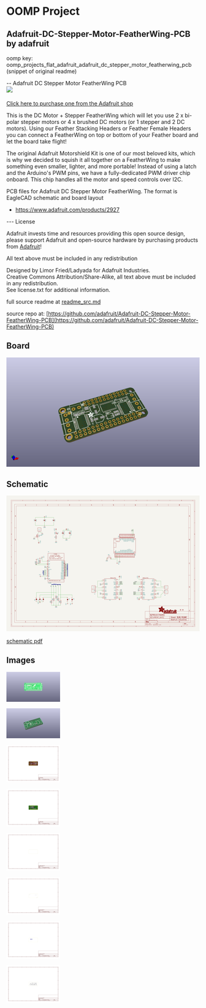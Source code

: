 # OOMP Project  
## Adafruit-DC-Stepper-Motor-FeatherWing-PCB  by adafruit  
  
oomp key: oomp_projects_flat_adafruit_adafruit_dc_stepper_motor_featherwing_pcb  
(snippet of original readme)  
  
-- Adafruit DC Stepper Motor FeatherWing PCB  
<a href="http://www.adafruit.com/products/2927"><img src="assets/image.jpg?raw=true" width="500px"><br/>  
Click here to purchase one from the Adafruit shop</a>  
  
This is the DC Motor + Stepper FeatherWing which will let you use 2 x bi-polar stepper motors or 4 x brushed DC motors (or 1 stepper and 2 DC motors). Using our Feather Stacking Headers or Feather Female Headers you can connect a FeatherWing on top or bottom of your Feather board and let the board take flight!  
  
The original Adafruit Motorshield Kit is one of our most beloved kits, which is why we decided to squish it all together on a FeatherWing to make something even smaller, lighter, and more portable! Instead of using a latch and the Arduino's PWM pins, we have a fully-dedicated PWM driver chip onboard. This chip handles all the motor and speed controls over I2C.  
  
PCB files for Adafruit DC Stepper Motor FeatherWing. The format is EagleCAD schematic and board layout  
- https://www.adafruit.com/products/2927  
  
--- License  
  
Adafruit invests time and resources providing this open source design, please support Adafruit and open-source hardware by purchasing products from [Adafruit](https://www.adafruit.com)!  
  
All text above must be included in any redistribution  
  
Designed by Limor Fried/Ladyada for Adafruit Industries.  
Creative Commons Attribution/Share-Alike, all text above must be included in any redistribution.   
See license.txt for additional information.  
  
  full source readme at [readme_src.md](readme_src.md)  
  
source repo at: [https://github.com/adafruit/Adafruit-DC-Stepper-Motor-FeatherWing-PCB](https://github.com/adafruit/Adafruit-DC-Stepper-Motor-FeatherWing-PCB)  
## Board  
  
[![working_3d.png](working_3d_600.png)](working_3d.png)  
## Schematic  
  
[![working_schematic.png](working_schematic_600.png)](working_schematic.png)  
  
[schematic pdf](working_schematic.pdf)  
## Images  
  
[![working_3D_bottom.png](working_3D_bottom_140.png)](working_3D_bottom.png)  
  
[![working_3D_top.png](working_3D_top_140.png)](working_3D_top.png)  
  
[![working_assembly_page_01.png](working_assembly_page_01_140.png)](working_assembly_page_01.png)  
  
[![working_assembly_page_02.png](working_assembly_page_02_140.png)](working_assembly_page_02.png)  
  
[![working_assembly_page_03.png](working_assembly_page_03_140.png)](working_assembly_page_03.png)  
  
[![working_assembly_page_04.png](working_assembly_page_04_140.png)](working_assembly_page_04.png)  
  
[![working_assembly_page_05.png](working_assembly_page_05_140.png)](working_assembly_page_05.png)  
  
[![working_assembly_page_06.png](working_assembly_page_06_140.png)](working_assembly_page_06.png)  
